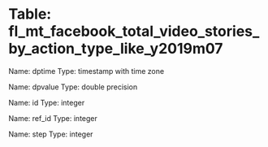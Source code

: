 Table: fl_mt_facebook_total_video_stories_by_action_type_like_y2019m07
======================================================================

Name: dptime
Type: timestamp with time zone

Name: dpvalue
Type: double precision

Name: id
Type: integer

Name: ref_id
Type: integer

Name: step
Type: integer

